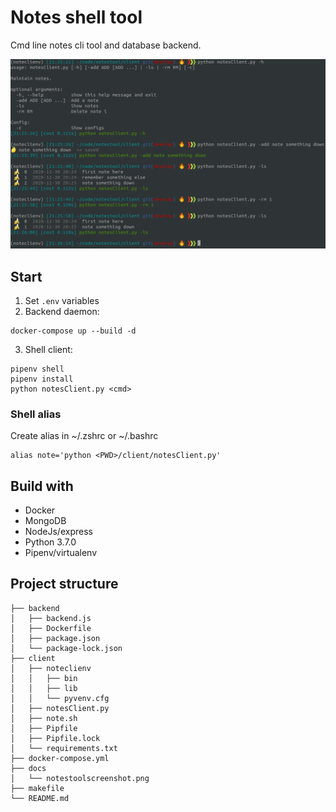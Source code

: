 # Notes shell tool  

Cmd line notes cli tool and database backend.

![demo cli](./docs/notestoolscreenshot.png)  

## Start  

1. Set `.env` variables  
2. Backend daemon:  
```  
docker-compose up --build -d  
```  

3. Shell client:  
```  
pipenv shell  
pipenv install  
python notesClient.py <cmd>  
```

### Shell alias  
Create alias in ~/.zshrc or ~/.bashrc
```
alias note='python <PWD>/client/notesClient.py'
```

## Build with  
* Docker  
* MongoDB  
* NodeJs/express  
* Python 3.7.0  
* Pipenv/virtualenv  

## Project structure  
```
├── backend
│   ├── backend.js
│   ├── Dockerfile
│   ├── package.json
│   └── package-lock.json
├── client
│   ├── noteclienv
│   │   ├── bin
│   │   ├── lib
│   │   └── pyvenv.cfg
│   ├── notesClient.py
│   ├── note.sh
│   ├── Pipfile
│   ├── Pipfile.lock
│   └── requirements.txt
├── docker-compose.yml
├── docs
│   └── notestoolscreenshot.png
├── makefile
└── README.md
```
